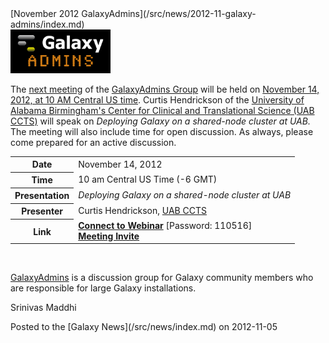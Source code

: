 <div class='newsItemHeader'>[November 2012 GalaxyAdmins](/src/news/2012-11-galaxy-admins/index.md)</div>

<div class='right'><a href='/src/community/galaxy-admins/meetups/2012-11-14/index.md'><img src="/src/images/logos/GalaxyAdmins.png" alt="November 2012 GalaxyAdmins Meetup" width="160" /></a> </div>

The [next meeting](/src/community/galaxy-admins/meetups/2012-11-14/index.md) of the [GalaxyAdmins Group](/src/community/galaxy-admins/index.md) will be held on [November 14, 2012, at 10 AM Central US time](/src/community/galaxy-admins/meetups/2012-11-14/index.md).  Curtis Hendrickson of the [University of Alabama Birmingham's Center for Clinical and Translational Science (UAB CCTS)](http://www.uab.edu/ccts/ResearchResources/BMI/Pages/default.aspx) will speak on *Deploying Galaxy on a shared-node cluster at UAB.*  The meeting will also include time for open discussion.  As always, please come prepared for an active discussion.

<table>
  <tr>
    <th> Date </th>
    <td> November 14, 2012 </td>
  </tr>
  <tr>
    <th> Time </th>
    <td> 10 am Central US Time (-6 GMT) </td>
  </tr>
  <tr>
    <th> Presentation </th>
    <td> <em>Deploying Galaxy on a shared-node cluster at UAB</em> </td>
  </tr>
  <tr>
    <th> Presenter </th>
    <td> Curtis Hendrickson, <a href='http://www.uab.edu/ccts/ResearchResources/BMI/Pages/default.aspx'>UAB CCTS</a> </td>
  </tr>
  <tr>
    <th> Link </th>
    <td> <strong><a href='https://globalcampus.uiowa.edu/join_meeting.html?meetingId=1262339408056'>Connect to Webinar</a></strong> [Password: 110516] <br /> <strong><a href='https://globalcampus.uiowa.edu/build_calendar.event?meetingId=1262339408056'>Meeting Invite</a></strong> </td>
  </tr>
</table>


<br />

[GalaxyAdmins](/src/community/galaxy-admins/index.md) is a discussion group for Galaxy community members who are responsible for large Galaxy installations. 

Srinivas Maddhi

<div class='newsItemFooter'>Posted to the [Galaxy News](/src/news/index.md) on 2012-11-05</div>

